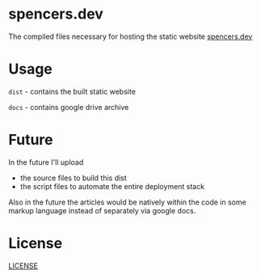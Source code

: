 # spencers.dev

The compiled files necessary for hosting the static website [spencers.dev](https://spencers.dev/)

# Usage

`dist` - contains the built static website

`docs` - contains google drive archive

# Future

In the future I'll upload
* the source files to build this dist
* the script files to automate the entire deployment stack

Also in the future the articles would be natively within the code in some markup language instead of separately via google docs.

# License

[LICENSE](LICENSE)